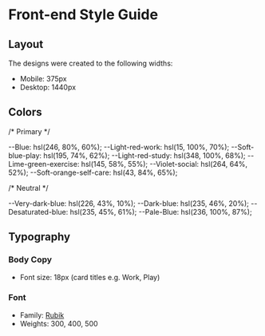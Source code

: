 # Front-end Style Guide

## Layout

The designs were created to the following widths:

- Mobile: 375px
- Desktop: 1440px

## Colors

/* Primary */

--Blue: hsl(246, 80%, 60%);
--Light-red-work: hsl(15, 100%, 70%);
--Soft-blue-play: hsl(195, 74%, 62%);
--Light-red-study: hsl(348, 100%, 68%);
--Lime-green-exercise: hsl(145, 58%, 55%);
--Violet-social: hsl(264, 64%, 52%);
--Soft-orange-self-care: hsl(43, 84%, 65%);

/* Neutral */

--Very-dark-blue: hsl(226, 43%, 10%);
--Dark-blue: hsl(235, 46%, 20%);
--Desaturated-blue: hsl(235, 45%, 61%);
--Pale-Blue: hsl(236, 100%, 87%);

## Typography

### Body Copy

- Font size: 18px (card titles e.g. Work, Play)

### Font

- Family: [Rubik](https://fonts.google.com/specimen/Rubik)
- Weights: 300, 400, 500
